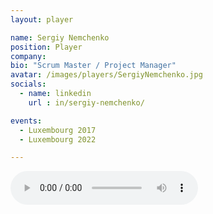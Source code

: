 ```yaml
---
layout: player

name: Sergiy Nemchenko
position: Player
company: 
bio: "Scrum Master / Project Manager"
avatar: /images/players/SergiyNemchenko.jpg
socials:
  - name: linkedin
    url : in/sergiy-nemchenko/

events:
  - Luxembourg 2017
  - Luxembourg 2022

---
```


<audio controls>
  <source src="/files/soundbites/2017-03/170324-SergiyNemchenko.m4a" type="audio/mpeg">
  Your browser does not support the audio tag.
</audio>